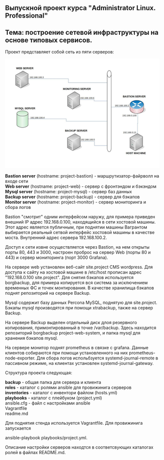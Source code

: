 ## Выпускной проект курса "Administrator Linux. Professional"

## Тема: построение сетевой инфраструктуры на основе типовых сервисов.

Проект представляет собой сеть из пяти серверов:

![Иллюстрация к проекту](https://github.com/deepsey/otus-project/raw/main/project.jpg)

**Bastion server** (hostname: project-bastion) - маршрутизатор-файрволл на входе сети  
**Web server** (hostname: project-web) - сервер с фронтэндом и бэкэндом  
**Mysql server** (hostname: project-mysql) - сервер баз данных  
**Backup server** (hostname: project-backup) - сервер для бэкапов  
**Monitor server** (hostname: project-monitor) - сервер мониторинга и сбора логов  

Bastion "смотрит" одним интерфейсом наружу, для примера приведен внешний IP адрес 192.168.0.100,
находящийся в сети хостовой машины. Этот адрес является публичным, при поднятии машины Вагрантом
выбирается реальный сетвой интерфейс хостовой машины в качестве моста. Внутренний адрес сервера
192.168.100.2.

Доступ к сети извне осуществляется через Bastion, на нем открыты порты 80, 443 и 3000, настроен
проброс на сервер Web (порты 80 и 443) и сервер мониторинга (порт 3000 Grafana).

На сервере web установлен веб-сайт site.project CMS wordpress. Для доступа к сайту на хостовой машине в /etc/host прописан адрес "192.168.0.100 site.project".
Для снятия бэкапов используется borgbackup, для примера копируется вся система за исключением временных ФС и точек монтирования.
В качестве хранилища бэкапов поднят репозиторий на сервере Backup. 

Mysql содержит базу данных Percona MySQL, поднятую для site.project. Бэкапы mysql производятся
при помощи xtrabackup, также на сервер Backup. 

На сервере Backup выделен отдельный диск длоя резервного копирования, примонтированный в точке
/var/backup. Здесь находится репозиторий borgbackup project-web-system, и папка mysql для хранения
бэкапов mysql.

На сервере монитор поднят prometheus в связке с grafana. Данные клиентов собираются при помощи
установленного на них prometheus-node-exporter. Для сбора логов испольбзуется systemd-journal-remote
в пассивном режиме, на клиентах установлен systemd-journal-gateway.  

Структура проекта следующая:

**backup** - общая папка для сервера и клиента  
**roles** - каталог с ролями ansible для провижинига серверов  
**inventories** - каталог с инвентори файлом (hosts.yml)  
**playbooks** - каталог с плейбуком (project.yml)  
ansible.cfg - файл с настройками ansible  
Vagrantfile  
readme.md  

Для поднятия стенда используется Vagrantfile. Для провижинига запускается 

ansible-playbook playbooks/project.yml.

Описание настройки серверов находтся в соответсвующих каталогах ролей в файлах README.md.



